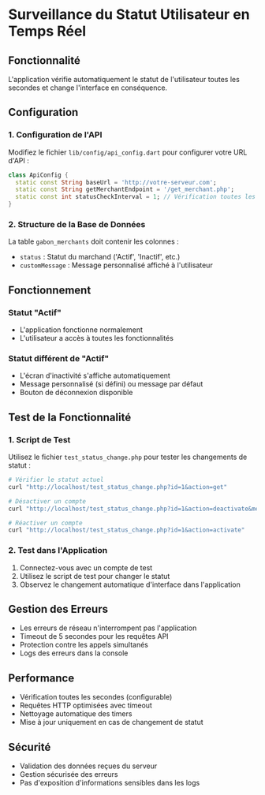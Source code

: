 # Surveillance du Statut Utilisateur en Temps Réel

## Fonctionnalité

L'application vérifie automatiquement le statut de l'utilisateur toutes les secondes et change l'interface en conséquence.

## Configuration

### 1. Configuration de l'API

Modifiez le fichier `lib/config/api_config.dart` pour configurer votre URL d'API :

```dart
class ApiConfig {
  static const String baseUrl = 'http://votre-serveur.com';
  static const String getMerchantEndpoint = '/get_merchant.php';
  static const int statusCheckInterval = 1; // Vérification toutes les secondes
}
```

### 2. Structure de la Base de Données

La table `gabon_merchants` doit contenir les colonnes :
- `status` : Statut du marchand ('Actif', 'Inactif', etc.)
- `customMessage` : Message personnalisé affiché à l'utilisateur

## Fonctionnement

### Statut "Actif"
- L'application fonctionne normalement
- L'utilisateur a accès à toutes les fonctionnalités

### Statut différent de "Actif"
- L'écran d'inactivité s'affiche automatiquement
- Message personnalisé (si défini) ou message par défaut
- Bouton de déconnexion disponible

## Test de la Fonctionnalité

### 1. Script de Test

Utilisez le fichier `test_status_change.php` pour tester les changements de statut :

```bash
# Vérifier le statut actuel
curl "http://localhost/test_status_change.php?id=1&action=get"

# Désactiver un compte
curl "http://localhost/test_status_change.php?id=1&action=deactivate&message=Votre compte est suspendu"

# Réactiver un compte
curl "http://localhost/test_status_change.php?id=1&action=activate"
```

### 2. Test dans l'Application

1. Connectez-vous avec un compte de test
2. Utilisez le script de test pour changer le statut
3. Observez le changement automatique d'interface dans l'application

## Gestion des Erreurs

- Les erreurs de réseau n'interrompent pas l'application
- Timeout de 5 secondes pour les requêtes API
- Protection contre les appels simultanés
- Logs des erreurs dans la console

## Performance

- Vérification toutes les secondes (configurable)
- Requêtes HTTP optimisées avec timeout
- Nettoyage automatique des timers
- Mise à jour uniquement en cas de changement de statut

## Sécurité

- Validation des données reçues du serveur
- Gestion sécurisée des erreurs
- Pas d'exposition d'informations sensibles dans les logs
